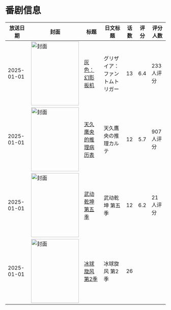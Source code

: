 # 番剧信息

|放送日期|封面|标题|日文标题|话数|评分|评分人数|
|---|---|---|---|---|---|---|
|2025-01-01|<img src="//lain.bgm.tv/pic/cover/c/b9/52/371829_8P0eB.jpg" alt="封面" style="width:150px;height:200px;object-fit:cover;">|[灰色：幻影扳机](https://bangumi.tv/subject/371829)|グリザイア：ファントムトリガー|13|6.4|233人评分|
|2025-01-01|<img src="//lain.bgm.tv/pic/cover/c/f3/19/488177_9nFrY.jpg" alt="封面" style="width:150px;height:200px;object-fit:cover;">|[天久鹰央的推理病历表](https://bangumi.tv/subject/488177)|天久鷹央の推理カルテ|12|5.7|907人评分|
|2025-01-01|<img src="//lain.bgm.tv/pic/cover/c/1e/af/507613_EhxCM.jpg" alt="封面" style="width:150px;height:200px;object-fit:cover;">|[武动乾坤 第五季](https://bangumi.tv/subject/507613)|武动乾坤 第五季|12|6.2|21人评分|
|2025-01-01|<img src="//lain.bgm.tv/pic/cover/c/53/88/538958_d0Ggv.jpg" alt="封面" style="width:150px;height:200px;object-fit:cover;">|[冰球旋风 第2季](https://bangumi.tv/subject/538958)|冰球旋风 第2季|26|||
